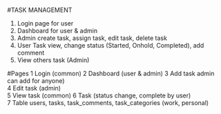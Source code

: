 #TASK MANAGEMENT 

1. Login page for user 
2. Dashboard for user & admin 
3. Admin create task, assign task, edit task, delete task 
4. User Task view, change status (Started, Onhold, Completed), add comment 
5. View others task (Admin) 

#Pages 
1 Login (common) 
2 Dashboard (user & admin) 
3 Add task admin can add for anyone)  
4 Edit task (admin)  
5 View task (common) 
6 Task (status change, complete by user)  
7 Table users, tasks, task_comments, task_categories (work, personal) 











